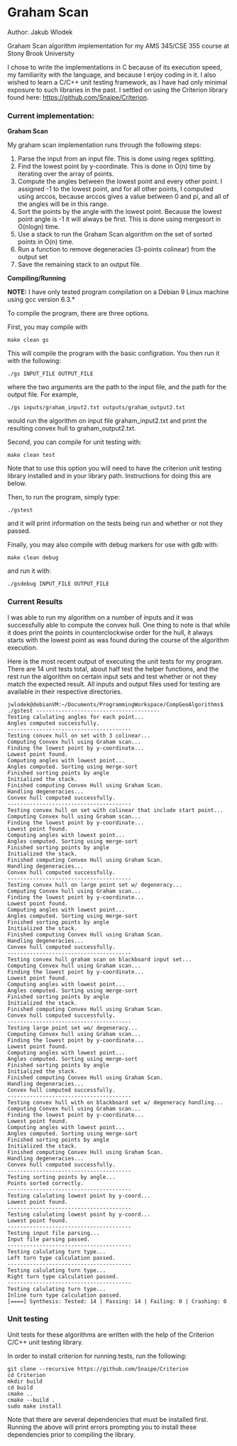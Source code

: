 # Graham Scan

Author: Jakub Wlodek

Graham Scan algorithm implementation for my AMS 345/CSE 355 course at Stony Brook University

I chose to write the implementations in C because of its execution speed,
my familiarity with the language, and because I enjoy coding in it. I also
wished to learn a C/C++ unit testing framework, as I have had only minimal exposure
to such libraries in the past. I settled on using the Criterion library found here:
https://github.com/Snaipe/Criterion. 

### Current implementation:

**Graham Scan**

My graham scan implementation runs through the following steps:

1) Parse the input from an input file. This is done using regex splitting.
2) Find the lowest point by y-coordinate. This is done in O(n) time by iterating over the array of points.
3) Compute the angles between the lowest point and every other point. I assigned -1 to the lowest point, 
and for all other points, I computed using arccos, because arccos gives a value between 0 and pi, and
all of the angles will be in this range.
4) Sort the points by the angle with the lowest point. Because the lowest point angle is -1 it will always be first. This
is done using mergesort in O(nlogn) time.
5) Use a stack to run the Graham Scan algorithm on the set of sorted points in O(n) time.
6) Run a function to remove degeneracies (3-points colinear) from the output set
7) Save the remaining stack to an output file.

**Compiling/Running**

**NOTE:** I have only tested program compilation on a Debian 9 Linux machine using gcc version 6.3.*

To compile the program, there are three options.  

First, you may compile with
```
make clean gs
```
This will compile the program with the basic configration. You then run it with the following:
```
./gs INPUT_FILE OUTPUT_FILE
```
where the two arguments are the path to the input file, and the path for the output file. For example,
```
./gs inputs/graham_input2.txt outputs/graham_output2.txt
```
would run the algorithm on input file graham_input2.txt and print the resulting convex hull to graham_output2.txt.

Second, you can compile for unit testing with:
```
make clean test
```
Note that to use this option you will need to have the criterion unit testing library installed and in your library path. Instructions for doing this are below.

Then, to run the program, simply type:
```
./gstest
```
and it will print information on the tests being run and whether or not they passed.

Finally, you may also compile with debug markers for use with gdb with:
```
make clean debug
```
and run it with:
```
./gsdebug INPUT_FILE OUTPUT_FILE
```
### Current Results

I was able to run my algorithm on a number of inputs and it was successfully able to compute the convex hull. One thing to note is that while it does print the points in counterclockwise order for the hull, it always starts with the lowest point as was found during the course of the algorithm execution.

Here is the most recent output of executing the unit tests for my program.
There are 14 unit tests total, about half test the helper functions, and the rest run the algorithm on certain input sets and test whether or not they match the expected result. All inputs and output files used for testing are available in their respective directories.
```
jwlodek@debianVM:~/Documents/ProgrammingWorkspace/CompGeoAlgorithms$ ./gstest ---------------------------------------
Testing calulating angles for each point...
Angles computed successfully.
---------------------------------------
Testing convex hull on set with 3 colinear...
Computing Convex hull using Graham scan...
Finding the lowest point by y-coordinate...
Lowest point found.
Computing angles with lowest point...
Angles computed. Sorting using merge-sort
Finished sorting points by angle
Initialized the stack.
Finished computing Convex Hull using Graham Scan.
Handling degeneracies...
Convex hull computed successfully.
---------------------------------------
Testing convex hull on set with colinear that include start point...
Computing Convex hull using Graham scan...
Finding the lowest point by y-coordinate...
Lowest point found.
Computing angles with lowest point...
Angles computed. Sorting using merge-sort
Finished sorting points by angle
Initialized the stack.
Finished computing Convex Hull using Graham Scan.
Handling degeneracies...
Convex hull computed successfully.
---------------------------------------
Testing convex hull on large point set w/ degeneracy...
Computing Convex hull using Graham scan...
Finding the lowest point by y-coordinate...
Lowest point found.
Computing angles with lowest point...
Angles computed. Sorting using merge-sort
Finished sorting points by angle
Initialized the stack.
Finished computing Convex Hull using Graham Scan.
Handling degeneracies...
Convex hull computed successfully.
---------------------------------------
Testing convex hull graham scan on blackboard input set...
Computing Convex hull using Graham scan...
Finding the lowest point by y-coordinate...
Lowest point found.
Computing angles with lowest point...
Angles computed. Sorting using merge-sort
Finished sorting points by angle
Initialized the stack.
Finished computing Convex Hull using Graham Scan.
Convex hull computed successfully.
---------------------------------------
Testing large point set wo/ degeneracy...
Computing Convex hull using Graham scan...
Finding the lowest point by y-coordinate...
Lowest point found.
Computing angles with lowest point...
Angles computed. Sorting using merge-sort
Finished sorting points by angle
Initialized the stack.
Finished computing Convex Hull using Graham Scan.
Handling degeneracies...
Convex hull computed successfully.
---------------------------------------
Testing convex hull with on blackboard set w/ degeneracy handling...
Computing Convex hull using Graham scan...
Finding the lowest point by y-coordinate...
Lowest point found.
Computing angles with lowest point...
Angles computed. Sorting using merge-sort
Finished sorting points by angle
Initialized the stack.
Finished computing Convex Hull using Graham Scan.
Handling degeneracies...
Convex hull computed successfully.
---------------------------------------
Testing sorting points by angle...
Points sorted correctly.
---------------------------------------
Testing calulating lowest point by y-coord...
Lowest point found.
---------------------------------------
Testing calulating lowest point by y-coord...
Lowest point found.
---------------------------------------
Testing input file parsing...
Input file parsing passed.
---------------------------------------
Testing calulating turn type...
Left turn type calculation passed.
---------------------------------------
Testing calulating turn type...
Right turn type calculation passed.
---------------------------------------
Testing calulating turn type...
Inline turn type calculation passed.
[====] Synthesis: Tested: 14 | Passing: 14 | Failing: 0 | Crashing: 0 
```

### Unit testing

Unit tests for these algorithms are written with the help of the Criterion C/C++ unit testing library.

In order to install criterion for running tests, run the following:
```
git clone --recursive https://github.com/Snaipe/Criterion
cd Criterion
mkdir build
cd build
cmake ..
cmake --build .
sudo make install
```

Note that there are several dependencies that must be installed first. Running the above will print errors prompting you to install these dependencies prior to compiling the library.
